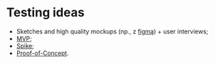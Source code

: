 # Testing ideas

- Sketches and high quality mockups (np., z [figmą](https://www.figma.com/best-practices/)) + user interviews;
- [MVP](https://blog.crisp.se/2016/01/25/henrikkniberg/making-sense-of-mvp);
- [Spike](https://web.archive.org/web/20180712125321/https://scrumalliance.org/learn-about-scrum/agile-atlas/agile-atlas-commentaries/may-2014/spikes-in-scrum-the-exception,-not-the-rule);
- [Proof-of-Concept](https://codilime.com/blog/what-is-a-proof-of-concept-and-why-do-you-need-one/).
